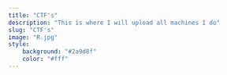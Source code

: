 ```yaml
---
title: "CTF's"
description: "This is where I will upload all machines I do"
slug: "CTF's"
image: "R.jpg"
style:
    background: "#2a9d8f"
    color: "#fff"
---
```

